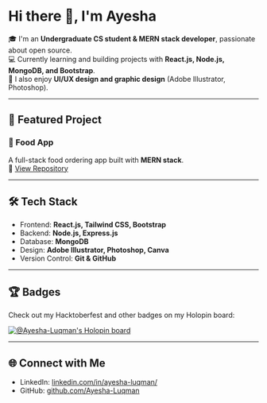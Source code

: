 # Hi there 👋, I'm Ayesha

🎓 I'm an **Undergraduate CS student & MERN stack developer**, passionate about open source.  
💻 Currently learning and building projects with **React.js, Node.js, MongoDB, and Bootstrap**.  
🎨 I also enjoy **UI/UX design and graphic design** (Adobe Illustrator, Photoshop).  

---

## 🚀 Featured Project
### 🍔 Food App  
A full-stack food ordering app built with **MERN stack**.  
🔗 [View Repository](https://github.com/Ayesha-Luqman/food-app)

---

## 🛠️ Tech Stack
- Frontend: **React.js, Tailwind CSS, Bootstrap**
- Backend: **Node.js, Express.js**
- Database: **MongoDB**
- Design: **Adobe Illustrator, Photoshop, Canva**
- Version Control: **Git & GitHub**

---

## 🏆 Badges
Check out my Hacktoberfest and other badges on my Holopin board:  

[![@Ayesha-Luqman's Holopin board](https://holopin.me/ayeshaluqman)](https://holopin.io/@ayeshaluqman)

---

## 🌐 Connect with Me
- LinkedIn: [linkedin.com/in/ayesha-luqman/](https://linkedin.com/in/ayesha-luqman)
- GitHub: [github.com/Ayesha-Luqman](https://github.com/Ayesha-Luqman)
